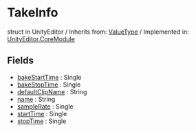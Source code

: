 # TakeInfo
struct in UnityEditor
 / Inherits from: <a href="https://docs.unity3d.com/6000.2/Documentation/ScriptReference/ValueType.html">ValueType</a> / Implemented in: <a href="https://docs.unity3d.com/6000.2/Documentation/ScriptReference/UnityEditor.CoreModule.html">UnityEditor.CoreModule</a>

## Fields
- <a href="https://docs.unity3d.com/6000.2/Documentation/ScriptReference/TakeInfo-bakeStartTime.html">bakeStartTime</a> : Single
- <a href="https://docs.unity3d.com/6000.2/Documentation/ScriptReference/TakeInfo-bakeStopTime.html">bakeStopTime</a> : Single
- <a href="https://docs.unity3d.com/6000.2/Documentation/ScriptReference/TakeInfo-defaultClipName.html">defaultClipName</a> : String
- <a href="https://docs.unity3d.com/6000.2/Documentation/ScriptReference/TakeInfo-name.html">name</a> : String
- <a href="https://docs.unity3d.com/6000.2/Documentation/ScriptReference/TakeInfo-sampleRate.html">sampleRate</a> : Single
- <a href="https://docs.unity3d.com/6000.2/Documentation/ScriptReference/TakeInfo-startTime.html">startTime</a> : Single
- <a href="https://docs.unity3d.com/6000.2/Documentation/ScriptReference/TakeInfo-stopTime.html">stopTime</a> : Single
